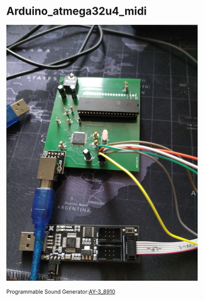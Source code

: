 # Arduino_atmega32u4_midi
![Atmega](Atmega_ay.jpg) <br></br>
Programmable Sound Generator:[AY-3_8910](https://www.ebay.com/itm/401158279989)
